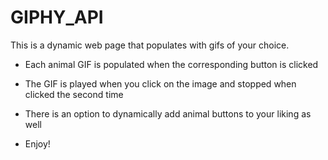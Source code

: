 # GIPHY_API

This is a dynamic web page that populates with gifs of your choice.

- Each animal GIF is populated when the corresponding button is clicked

- The GIF is played when you click on the image and stopped when clicked the second time

- There is an option to dynamically add animal buttons to your liking as well

- Enjoy!
